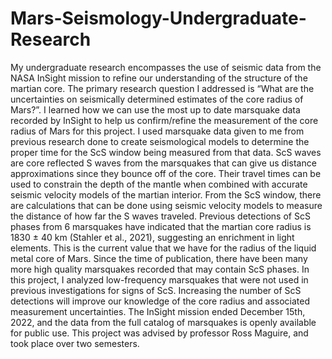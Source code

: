 # Mars-Seismology-Undergraduate-Research
My undergraduate research encompasses the use of seismic data from the NASA InSight mission to refine our understanding of the structure of the martian core. The primary research question I addressed is “What are the uncertainties on seismically determined estimates of the core radius of Mars?”. I learned how we can use the most up to date marsquake data recorded by InSight to help us confirm/refine the measurement of the core radius of Mars for this project. I used marsquake data given to me from previous research done to create seismological models to determine the proper time for the ScS window being measured from that data. ScS waves are core reflected S waves from the marsquakes that can give us distance approximations since they bounce off of the core. Their travel times can be used to constrain the depth of the mantle when combined with accurate seismic velocity models of the martian interior. From the ScS window, there are calculations that can be done using seismic velocity models to measure the distance of how far the S waves traveled. Previous detections of ScS phases from 6 marsquakes have indicated that the martian core radius is 1830 ± 40 km (Stahler et al., 2021), suggesting an enrichment in light elements. This is the current value that we have for the radius of the liquid metal core of Mars. Since the time of publication, there have been many more high quality marsquakes recorded that may contain ScS phases. In this project, I analyzed low-frequency marsquakes that were not used in previous investigations for signs of ScS. Increasing the number of ScS detections will improve our knowledge of the core radius and associated measurement uncertainties. The InSight mission ended December 15th, 2022, and the data from the full catalog of marsquakes is openly available for public use. This project was advised by professor Ross Maguire, and took place over two semesters.

